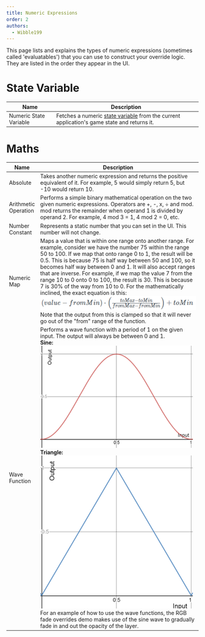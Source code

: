 ```yaml
---
title: Numeric Expressions
order: 2
authors:
  - Wibble199
---
```


This page lists and explains the types of numeric expressions (sometimes called 'evaluatables') that you can use to construct your override logic. They are listed in the order they appear in the UI.

# State Variable

|Name|Description|
|-|-|
|Numeric State Variable|Fetches a numeric [state variable](../advanced-topics/state-variables.html) from the current application's game state and returns it.|

# Maths
<table>
  <thead>
    <tr>
      <th>Name</th>
      <th>Description</th>
    </tr>
  </thead>
  <tbody>
    <tr>
      <td>Absolute</td>
      <td>Takes another numeric expression and returns the positive equivalent of it. For example, 5 would simply return 5, but -10 would return 10.</td>
    </tr>
    <tr>
      <td>Arithmetic Operation</td>
      <td>Performs a simple binary mathematical operation on the two given numeric expressions. Operators are +, -, x, ÷ and mod. mod returns the remainder when operand 1 is divided by operand 2. For example, 4 mod 3 = 1, 4 mod 2 = 0, etc.</td>
    </tr>
    <tr>
      <td>Number Constant</td>
      <td>Represents a static number that you can set in the UI. This number will not change.</td>
    </tr>
    <tr>
      <td>Numeric Map</td>
      <td>Maps a value that is within one range onto another range. For example, consider we have the number 75 within the range 50 to 100. If we map that onto range 0 to 1, the result will be 0.5. This is because 75 is half way between 50 and 100, so it becomes half way between 0 and 1. It will also accept ranges that are inverse. For example, if we map the value 7 from the range 10 to 0 onto 0 to 100, the result is 30. This is because 7 is 30% of the way from 10 to 0.
      For the mathematically inclined, the exact equation is this: <img src="../../assets/img/docs/evaluatable-number-map-equation.png">
      Note that the output from this is clamped so that it will never go out of the "from" range of the function.</td>
    </tr>
    <tr>
      <td>Wave Function</td>
      <td>Performs a wave function with a period of 1 on the given input. The output will always be between 0 and 1.<br/>
        <strong>Sine:</strong><img src="../../assets/img/docs/evaluatable-number-waves-sine.png" style="max-width:400px">  
        <strong>Triangle:</strong><img src="../../assets/img/docs/evaluatable-number-waves-triangle.png" style="max-width:400px">
        For an example of how to use the wave functions, the RGB fade overrides demo makes use of the sine wave to gradually fade in and out the opacity of the layer.
      </td>
    </tr>
  </tbody>
</table>